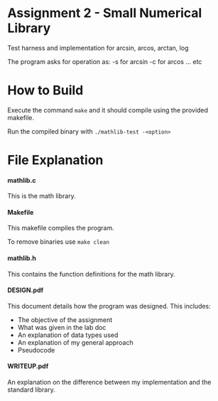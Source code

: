 
# Assignment 2 - Small Numerical Library

Test harness and implementation for arcsin, arcos, arctan, log

The program asks for operation as:
	-s for arcsin
	-c for arcos
	... etc


# How to Build

Execute the command `make` and it should compile using the provided makefile.

Run the compiled binary with `./mathlib-test -<option>`

# File Explanation

#### mathlib.c

This is the math library.

#### Makefile

This makefile compiles the program.

To remove binaries use `make clean`

#### mathlib.h

This contains the function definitions for the math library.

#### DESIGN.pdf

This document details how the program was designed. This includes:

* The objective of the assignment
* What was given in the lab doc
* An explanation of data types used
* An explanation of my general approach
* Pseudocode

#### WRITEUP.pdf

An explanation on the difference between my implementation and the standard library.
